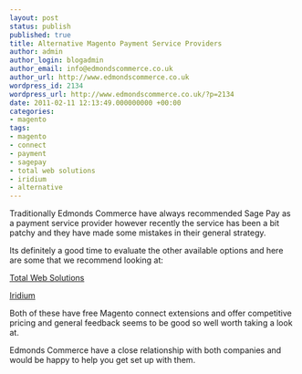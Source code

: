 ```yaml
---
layout: post
status: publish
published: true
title: Alternative Magento Payment Service Providers
author: admin
author_login: blogadmin
author_email: info@edmondscommerce.co.uk
author_url: http://www.edmondscommerce.co.uk
wordpress_id: 2134
wordpress_url: http://www.edmondscommerce.co.uk/?p=2134
date: 2011-02-11 12:13:49.000000000 +00:00
categories:
- magento
tags:
- magento
- connect
- payment
- sagepay
- total web solutions
- iridium
- alternative
---
```

Traditionally Edmonds Commerce have always recommended Sage Pay as a payment service provider however recently the service has been a bit patchy and they have made some mistakes in their general strategy.

Its definitely a good time to evaluate the other available options and here are some that we recommend looking at:

<a href="http://www.magentocommerce.com/extension/packages/module/5045/total_web_solutions_payment_gateway_module">Total Web Solutions</a>

<a href="http://www.magentocommerce.com/magento-connect/Iridium%20Corporation/extension/3764/iridiumcorp_tpg">Iridium</a>

Both of these have free Magento connect extensions and offer competitive pricing and general feedback seems to be good so well worth taking a look at.

Edmonds Commerce have a close relationship with both companies and would be happy to help you get set up with them.
